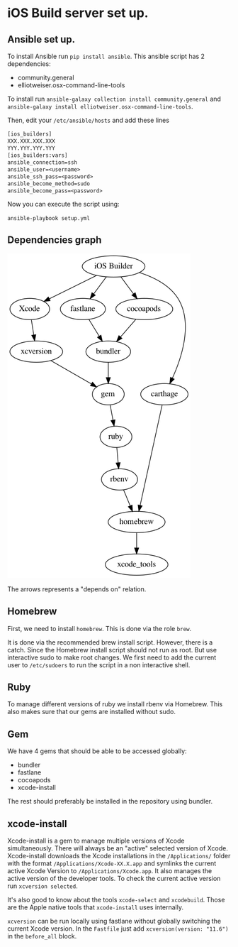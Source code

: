
# iOS Build server set up.

## Ansible set up.

To install Ansible run `pip install ansible`. This ansible script has 2
dependencies:

* community.general
* elliotweiser.osx-command-line-tools

To install run `ansible-galaxy collection install community.general` and
`ansible-galaxy install elliotweiser.osx-command-line-tools`.

Then, edit your `/etc/ansible/hosts` and add these lines

```
[ios_builders]
XXX.XXX.XXX.XXX
YYY.YYY.YYY.YYY
[ios_builders:vars]
ansible_connection=ssh
ansible_user=<username>
ansible_ssh_pass=<password>
ansible_become_method=sudo
ansible_become_pass=<password>
```

Now you can execute the script using:

`ansible-playbook setup.yml`


## Dependencies graph

![dependencies](./dependencies.png)

The arrows represents a "depends on" relation.

## Homebrew

First, we need to install `homebrew`. This is done via the role `brew`.

It is done via the recommended brew install script. However, there is a catch.
Since the Homebrew install script should not run as root. But use interactive
sudo to make root changes. We first need to add the current user to
`/etc/sudoers` to run the script in a non interactive shell.

## Ruby

To manage different versions of ruby we install rbenv via Homebrew. This also
makes sure that our gems are installed without sudo.

## Gem

We have 4 gems that should be able to be accessed globally:

* bundler
* fastlane
* cocoapods
* xcode-install


The rest should preferably be installed in the repository using bundler.

## xcode-install

Xcode-install is a gem to manage multiple versions of Xcode simultaneously.
There will always be an "active" selected version of Xcode. Xcode-install
downloads the Xcode installations in the `/Applications/` folder with the
format `/Applications/Xcode-XX.X.app` and symlinks the current active Xcode
Version to `/Applications/Xcode.app`. It also manages the active version of
the developer tools. To check the current active version run
`xcversion selected`.


It's also good to know about the tools `xcode-select` and `xcodebuild`. Those
are the Apple native tools that `xcode-install` uses internally.


`xcversion` can be run locally using fastlane without globally switching the
current Xcode version. In the `Fastfile` just add `xcversion(version: "11.6")`
in the `before_all` block.
